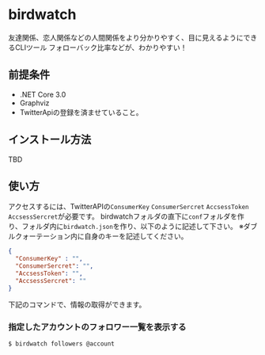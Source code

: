 # birdwatch
友達関係、恋人関係などの人間関係をより分かりやすく、目に見えるようにできるCLIツール
フォローバック比率などが、わかりやすい！

## 前提条件
* .NET Core 3.0
* Graphviz
* TwitterApiの登録を済ませていること。

## インストール方法
TBD 

## 使い方
アクセスするには、TwitterAPIの```ConsumerKey``` ```ConsumerSercret``` ```AccsessToken``` ```AccsessSercret```が必要です。
birdwatchフォルダの直下に```conf```フォルダを作り、フォルダ内に```birdwatch.json```を作り、以下のように記述して下さい。
※ダブルクォーテーション内に自身のキーを記述してください。
```json
{
  "ConsumerKey" : "",
  "ConsumerSercret": "",
  "AccsessToken": "",
  "AccsessSercret": ""
}
```

下記のコマンドで、情報の取得ができます。
### 指定したアカウントのフォロワー一覧を表示する

```sh
$ birdwatch followers @account
```

